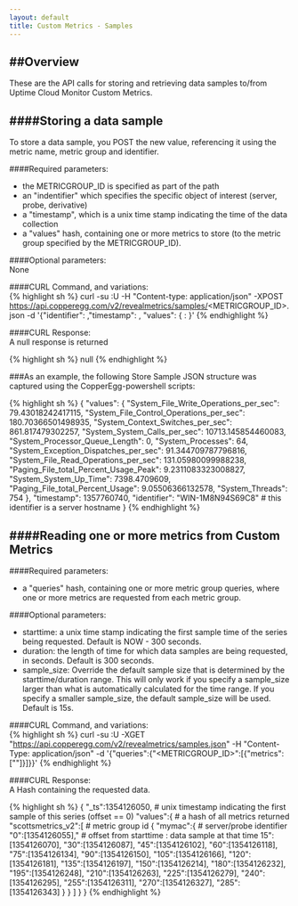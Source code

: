 ```yaml
---
layout: default
title: Custom Metrics - Samples
---
```


  
##Overview
-----  
These are the API calls for storing and retrieving data samples to/from Uptime Cloud Monitor Custom Metrics.


####Storing a data sample
----  
To store a data sample, you POST the new value, referencing it using the metric name, metric group and identifier.  

####Required parameters:  
* the METRICGROUP_ID is specified as part of the path  
* an "indentifier" which specifies the specific object of interest (server, probe, derivative)  
* a "timestamp", which is a unix time stamp indicating the time of the data collection   
* a "values" hash, containing one or more metrics to store (to the metric group specified by the METRICGROUP_ID).  

####Optional parameters:  
None  
  

####CURL Command, and variations:  
{% highlight sh %}
curl -su <APIKEY>:U -H "Content-type: application/json" -XPOST https://api.copperegg.com/v2/revealmetrics/samples/<METRICGROUP_ID>.json -d '{"identifier": <YOURIDENTIFIER>,"timestamp": <UNIXTIMESTAMP>, "values": { <METRICNAME>: <METRICVALUE>}'
{% endhighlight %}
  
####CURL Response:  
A null response is returned  

{% highlight sh %}
null
{% endhighlight %}  
  

###As an example, the following Store Sample JSON structure was captured using the CopperEgg-powershell scripts:

{% highlight sh %}
{
  "values":  {
    "System_File_Write_Operations_per_sec":  79.43018242417115,
    "System_File_Control_Operations_per_sec":  180.70366501498935,
    "System_Context_Switches_per_sec":  861.817479302257,
    "System_System_Calls_per_sec":  10713.145854460083,
    "System_Processor_Queue_Length":  0,
    "System_Processes":  64,
    "System_Exception_Dispatches_per_sec":  91.344709787796816,
    "System_File_Read_Operations_per_sec":  131.05980099988238,
    "Paging_File_total_Percent_Usage_Peak":  9.2311083323008827,
    "System_System_Up_Time":  7398.4709609,
    "Paging_File_total_Percent_Usage":  9.05506366132578,
    "System_Threads":  754
  },
  "timestamp":  1357760740,
  "identifier":  "WIN-1M8N94S69C8"              # this identifier is a server hostname
}
{% endhighlight %}  
  
  

####Reading one or more metrics from Custom Metrics
-----  

####Required parameters:  
* a "queries" hash, containing one or more metric group queries, where one or more metrics are requested from each metric group.  

####Optional parameters:  
* starttime: a unix time stamp indicating the first sample time of the series being requested. Default is NOW - 300 seconds.  
* duration: the length of time for which data samples are being requested, in seconds. Default is 300 seconds.  
* sample_size: Override the default sample size that is determined by the starttime/duration range. This will only work if you specify a sample_size larger than what is automatically calculated for the time range. If you specify a smaller sample_size, the default sample_size will be used. Default is 15s.  

####CURL Command, and variations:  
{% highlight sh %}
curl -su <APIKEY>:U -XGET "https://api.copperegg.com/v2/revealmetrics/samples.json" -H "Content-Type: application/json" -d '{"queries":{"<METRICGROUP_ID>":[{"metrics":["<METRICNAME>"]}]}}'
{% endhighlight %}  
  

####CURL Response:  
A Hash containing the requested data.  

{% highlight sh %}
{
  "_ts":1354126050,             # unix timestamp indicating the first sample of this series (offset == 0)
  "values":{                    # a hash of all metrics returned
    "scottsmetrics_v2":[        # metric group id
      {
        "mymac":{               # server/probe identifier
          "0":[1354126055],"    # offset from starttime : data sample at that time
          15":[1354126070],
          "30":[1354126087],
          "45":[1354126102],
          "60":[1354126118],
          "75":[1354126134],
          "90":[1354126150],
          "105":[1354126166],
          "120":[1354126181],
          "135":[1354126197],
          "150":[1354126214],
          "180":[1354126232],
          "195":[1354126248],
          "210":[1354126263],
          "225":[1354126279],
          "240":[1354126295],
          "255":[1354126311],
          "270":[1354126327],
          "285":[1354126343]
        }
      }
    ]
  }
}
{% endhighlight %}  


